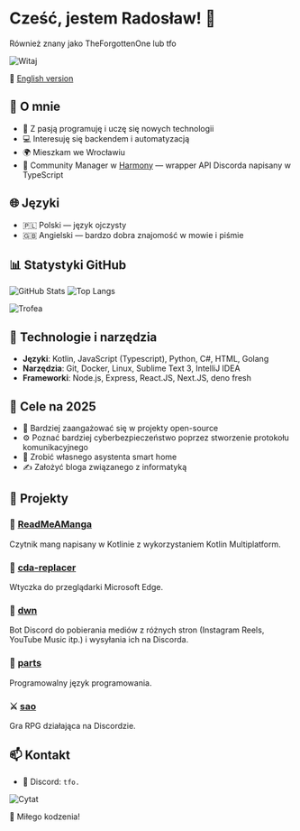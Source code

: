 # Cześć, jestem Radosław! 👋
Również znany jako TheForgottenOne lub tfo

![Witaj](https://readme-typing-svg.demolab.com?font=Fira+Code&weight=500&size=24&pause=1000&color=F75C7E&width=435&lines=Czasem+coś+zrobię;Fan+Backendu+%F0%9F%92%BB;Wielbiciel+czystego+kodu+%F0%9F%94%A7)

🔄 [English version](./README.md)

## 🚀 O mnie
- 🎯 Z pasją programuję i uczę się nowych technologii
- 💻 Interesuję się backendem i automatyzacją
- 🌍 Mieszkam we Wrocławiu
- 👥 Community Manager w [Harmony](https://github.com/harmonyland/harmony) — wrapper API Discorda napisany w TypeScript

## 🌐 Języki
- 🇵🇱 Polski — język ojczysty
- 🇬🇧 Angielski — bardzo dobra znajomość w mowie i piśmie

## 📊 Statystyki GitHub
![GitHub Stats](https://github-readme-stats.vercel.app/api?username=tfo-dot&show_icons=true&hide_rank=true&theme=radical&locale=pl)
![Top Langs](https://github-readme-stats.vercel.app/api/top-langs/?username=tfo-dot&layout=compact&theme=radical)

![Trofea](https://github-profile-trophy.vercel.app/?username=tfo-dot&theme=radical&margin-w=15&no-frame=true)

## 🔧 Technologie i narzędzia
- **Języki**: Kotlin, JavaScript (Typescript), Python, C#, HTML, Golang
- **Narzędzia**: Git, Docker, Linux, Sublime Text 3, IntelliJ IDEA
- **Frameworki**: Node.js, Express, React.JS, Next.JS, deno fresh

## 🎯 Cele na 2025
- 🤝 Bardziej zaangażować się w projekty open-source
- ⚙️ Poznać bardziej cyberbezpieczeństwo poprzez stworzenie protokołu komunikacyjnego
- 🤖 Zrobić własnego asystenta smart home
- ✍️ Założyć bloga związanego z informatyką

## 📂 Projekty
### 📖 [ReadMeAManga](https://github.com/tfo-dot/ReadMeAManga)
Czytnik mang napisany w Kotlinie z wykorzystaniem Kotlin Multiplatform.

### 🧩 [cda-replacer](https://github.com/tfo-dot/cda-replacer)
Wtyczka do przeglądarki Microsoft Edge.

### 🤖 [dwn](https://github.com/tfo-dot/dwn)
Bot Discord do pobierania mediów z różnych stron (Instagram Reels, YouTube Music itp.) i wysyłania ich na Discorda.

### 🔣 [parts](https://github.com/tfo-dot/parts)
Programowalny język programowania.

### ⚔️ [sao](https://github.com/tfo-dot/sao)
Gra RPG działająca na Discordzie.

## 📫 Kontakt
- 💬 Discord: `tfo.`

![Cytat](https://quotes-github-readme.vercel.app/api?type=horizontal&theme=radical)

🚀 Miłego kodzenia!
